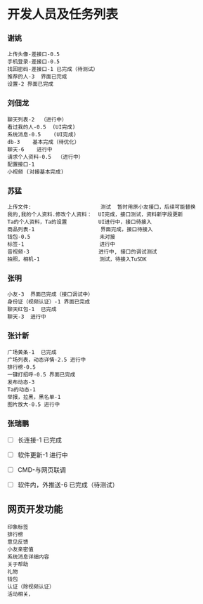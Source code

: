 # 开发人员及任务列表
### 谢姚
    上传头像-差接口-0.5  
    手机登录-差接口-0.5 
    找回密码-差接口-1 已完成（待测试）
    推荐的人-3  界面已完成
    设置-2 界面已完成
### 刘佃龙
    聊天列表-2  （进行中）
    看过我的人-0.5  (UI完成)
    系统消息-0.5    (UI完成)
    db-3    基本完成（待优化）
    聊天-6    进行中
    请求个人资料-0.5  （进行中）
    配置接口-1
    小视频 (对接基本完成)
### 苏猛
    上传文件:                      测试  暂时用原小友接口，后续可能替换
    我的,我的个人资料.修改个人资料：  UI完成，接口测试，资料新字段更新
    Ta的个人资料，Ta的设置          UI进行中，接口待接入
    商品列表-1                     界面完成，接口待接入
    钱包-0.5                      未对接
    标签-1                        进行中
    音视频-3                      进行中, 接口的调试测试
    拍照，相机-1                   测试，待接入TuSDK
### 张明
    小友-3  界面已完成（接口调试中）
    身份证（视频认证）-1 界面已完成
    聊天红包-1  已完成
    聊天-3  进行中
### 张计新
    广场黄条-1  已完成
    广场列表，动态详情-2.5 进行中  
    排行榜-0.5 
    一键打招呼-0.5 界面已完成
    发布动态-3 
    Ta的动态-1
    举报，拉黑，黑名单-1
    图片放大-0.5 进行中
    
### 张瑞鹏
- [ ] 长连接-1 已完成
- [ ] 软件更新-1 进行中
- [ ] CMD-与网页联调
- [ ] 软件内，外推送-6  已完成（待测试）


## 网页开发功能
    印象标签 
    排行榜
    意见反馈
    小友亲密值
    系统消息详细内容
    关于帮助 
    礼物 
    钱包 
    认证（除视频认证）
    活动相关，
